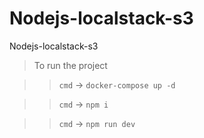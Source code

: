 # Nodejs-localstack-s3
Nodejs-localstack-s3

>To run the project

>>`cmd` -> `docker-compose up -d`

>>`cmd` -> `npm i`

>>`cmd` ->  `npm run dev`


